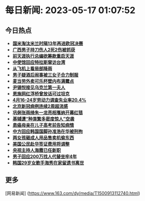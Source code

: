 
# 每日新闻: 2023-05-17 01:07:52
## 今日热点

- **[国米淘汰米兰时隔13年再进欧冠决赛](https://www.163.com/search?keyword=%E5%9B%BD%E7%B1%B3%E6%B7%98%E6%B1%B0%E7%B1%B3%E5%85%B0%E6%97%B6%E9%9A%9413%E5%B9%B4%E5%86%8D%E8%BF%9B%E6%AC%A7%E5%86%A0%E5%86%B3%E8%B5%9B)**
- **[广西男子持刀伤人2死2伤被抓获](https://www.163.com/search?keyword=%E5%B9%BF%E8%A5%BF%E7%94%B7%E5%AD%90%E6%8C%81%E5%88%80%E4%BC%A4%E4%BA%BA2%E6%AD%BB2%E4%BC%A4%E8%A2%AB%E6%8A%93%E8%8E%B7)**
- **[前天涯执行总编欲筹款重启天涯](https://www.163.com/search?keyword=%E5%89%8D%E5%A4%A9%E6%B6%AF%E6%89%A7%E8%A1%8C%E6%80%BB%E7%BC%96%E6%AC%B2%E7%AD%B9%E6%AC%BE%E9%87%8D%E5%90%AF%E5%A4%A9%E6%B6%AF)**
- **[中使馆回应特拉斯窜访台湾](https://www.163.com/search?keyword=%E4%B8%AD%E4%BD%BF%E9%A6%86%E5%9B%9E%E5%BA%94%E7%89%B9%E6%8B%89%E6%96%AF%E7%AA%9C%E8%AE%BF%E5%8F%B0%E6%B9%BE)**
- **[从飞机上看局部降雨](https://www.163.com/search?keyword=%E4%BB%8E%E9%A3%9E%E6%9C%BA%E4%B8%8A%E7%9C%8B%E5%B1%80%E9%83%A8%E9%99%8D%E9%9B%A8)**
- **[男子疑酒后闹事被三女子合力制服](https://www.163.com/search?keyword=%E7%94%B7%E5%AD%90%E7%96%91%E9%85%92%E5%90%8E%E9%97%B9%E4%BA%8B%E8%A2%AB%E4%B8%89%E5%A5%B3%E5%AD%90%E5%90%88%E5%8A%9B%E5%88%B6%E6%9C%8D)**
- **[麦当劳外卖可乐杯壁内布满霉点](https://www.163.com/search?keyword=%E9%BA%A6%E5%BD%93%E5%8A%B3%E5%A4%96%E5%8D%96%E5%8F%AF%E4%B9%90%E6%9D%AF%E5%A3%81%E5%86%85%E5%B8%83%E6%BB%A1%E9%9C%89%E7%82%B9)**
- **[尹锡悦接见乌克兰第一夫人](https://www.163.com/search?keyword=%E5%B0%B9%E9%94%A1%E6%82%A6%E6%8E%A5%E8%A7%81%E4%B9%8C%E5%85%8B%E5%85%B0%E7%AC%AC%E4%B8%80%E5%A4%AB%E4%BA%BA)**
- **[恩施网红浮桥曾放话可过坦克](https://www.163.com/search?keyword=%E6%81%A9%E6%96%BD%E7%BD%91%E7%BA%A2%E6%B5%AE%E6%A1%A5%E6%9B%BE%E6%94%BE%E8%AF%9D%E5%8F%AF%E8%BF%87%E5%9D%A6%E5%85%8B)**
- **[4月16-24岁劳动力调查失业率20.4%](https://www.163.com/search?keyword=4%E6%9C%8816-24%E5%B2%81%E5%8A%B3%E5%8A%A8%E5%8A%9B%E8%B0%83%E6%9F%A5%E5%A4%B1%E4%B8%9A%E7%8E%8720.4%25)**
- **[北京新冠病例连续2周超流感](https://www.163.com/search?keyword=%E5%8C%97%E4%BA%AC%E6%96%B0%E5%86%A0%E7%97%85%E4%BE%8B%E8%BF%9E%E7%BB%AD2%E5%91%A8%E8%B6%85%E6%B5%81%E6%84%9F)**
- **[巩俐张雨绮朱一龙亮相戛纳开幕红毯](https://www.163.com/search?keyword=%E5%B7%A9%E4%BF%90%E5%BC%A0%E9%9B%A8%E7%BB%AE%E6%9C%B1%E4%B8%80%E9%BE%99%E4%BA%AE%E7%9B%B8%E6%88%9B%E7%BA%B3%E5%BC%80%E5%B9%95%E7%BA%A2%E6%AF%AF)**
- **[基辅遭“种类繁多密度惊人”空袭](https://www.163.com/search?keyword=%E5%9F%BA%E8%BE%85%E9%81%AD%E2%80%9C%E7%A7%8D%E7%B1%BB%E7%B9%81%E5%A4%9A%E5%AF%86%E5%BA%A6%E6%83%8A%E4%BA%BA%E2%80%9D%E7%A9%BA%E8%A2%AD)**
- **[患癌母亲在儿子高考前告知病情](https://www.163.com/search?keyword=%E6%82%A3%E7%99%8C%E6%AF%8D%E4%BA%B2%E5%9C%A8%E5%84%BF%E5%AD%90%E9%AB%98%E8%80%83%E5%89%8D%E5%91%8A%E7%9F%A5%E7%97%85%E6%83%85)**
- **[中方回应韩国国脚孙准浩在华被刑拘](https://www.163.com/search?keyword=%E4%B8%AD%E6%96%B9%E5%9B%9E%E5%BA%94%E9%9F%A9%E5%9B%BD%E5%9B%BD%E8%84%9A%E5%AD%99%E5%87%86%E6%B5%A9%E5%9C%A8%E5%8D%8E%E8%A2%AB%E5%88%91%E6%8B%98)**
- **[两女孩砸成人用品售卖机偷东西](https://www.163.com/search?keyword=%E4%B8%A4%E5%A5%B3%E5%AD%A9%E7%A0%B8%E6%88%90%E4%BA%BA%E7%94%A8%E5%93%81%E5%94%AE%E5%8D%96%E6%9C%BA%E5%81%B7%E4%B8%9C%E8%A5%BF)**
- **[美国公民赴华签证费用将调整](https://www.163.com/search?keyword=%E7%BE%8E%E5%9B%BD%E5%85%AC%E6%B0%91%E8%B5%B4%E5%8D%8E%E7%AD%BE%E8%AF%81%E8%B4%B9%E7%94%A8%E5%B0%86%E8%B0%83%E6%95%B4)**
- **[央视主持人海霞已任新职](https://www.163.com/search?keyword=%E5%A4%AE%E8%A7%86%E4%B8%BB%E6%8C%81%E4%BA%BA%E6%B5%B7%E9%9C%9E%E5%B7%B2%E4%BB%BB%E6%96%B0%E8%81%8C)**
- **[男子回应200万找人代替坐牢4年](https://www.163.com/search?keyword=%E7%94%B7%E5%AD%90%E5%9B%9E%E5%BA%94200%E4%B8%87%E6%89%BE%E4%BA%BA%E4%BB%A3%E6%9B%BF%E5%9D%90%E7%89%A24%E5%B9%B4)**
- **[韩国29岁女歌手海秀在家留遗书离世](https://www.163.com/search?keyword=%E9%9F%A9%E5%9B%BD29%E5%B2%81%E5%A5%B3%E6%AD%8C%E6%89%8B%E6%B5%B7%E7%A7%80%E5%9C%A8%E5%AE%B6%E7%95%99%E9%81%97%E4%B9%A6%E7%A6%BB%E4%B8%96)**

## 更多
[网易新闻] (https://www.163.com/dy/media/T1500913112740.html)
